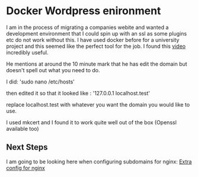 # Docker Wordpress enironment

I am in the process of migrating a companies webite and wanted a development environment that I could spin up with an ssl as some plugins etc do not work without this. I have used docker before for a university project and this seemed like the perfect tool for the job. I found this [video](https://www.youtube.com/watch?v=kIqWxjDj4IU) incredibly useful. 

He mentions at around the 10 minute mark that he has edit the domain but doesn't spell out what you need to do.

I did:
'sudo nano /etc/hosts'

then edited it so that it looked like :
'127.0.0.1       localhost.test'

replace localhost.test with whatever you want the domain you would like to use.

I used mkcert and I found it to work quite well out of the box (Openssl available too)

## Next Steps

I am going to be looking here when configuring subdomains for nginx:
[Extra config for nginx](https://www.nginx.com/resources/wiki/start/topics/recipes/wordpress/)


